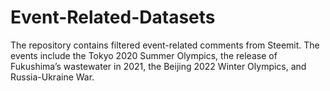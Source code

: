 # Event-Related-Datasets

The repository contains filtered event-related comments from Steemit. The events include the Tokyo 2020 Summer Olympics, the release of Fukushima’s wastewater in 2021, the Beijing 2022 Winter Olympics, and Russia-Ukraine War.
